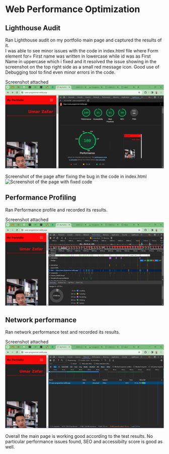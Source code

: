 # Web Performance Optimization

## Lighthouse Audit
 Ran Lighthouse audit on my portfolio main page and captured the results of it.  
 I was able to see minor issues with the code in index.html file where Form element for= First name was written in lowercase while id was as First Name in uppercase which i fixed and it resolved the issue showing in the screenshot on the top right side as a small red message icon. Good use of Debugging tool to find even minor errors in the code.

Screenshot attached
![Main Page Audit](image.png)

Screenshot of the page after fixing the bug in the code in index.html
![Screenshot of the page with fixed 
code](image-3.png)

## Performance Profiling
 Ran Performance profile and recorded its results.

Screenshot attached
![Performance test result](image-1.png)

## Network performance
 Ran network performance test and recorded its results.

Screenshot attached
![Network Activity examined](image-2.png)

Overall the main page is working good according to the test results. No particular performance issues found, SEO and accessibilty score is good as well. 